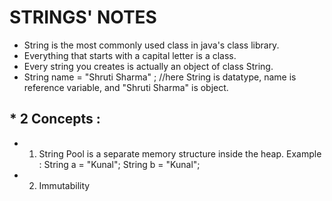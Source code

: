 # STRINGS' NOTES
* String is the most commonly used class in java's class library.
* Everything that starts with a capital letter is a class.
* Every string you creates is actually an object of class String.
* String name = "Shruti Sharma" ; //here String is datatype, name is reference variable, and "Shruti Sharma" is object.
## * 2 Concepts :
* 1. String Pool is a separate memory structure inside the heap.
Example : String a = "Kunal";
          String b = "Kunal";
* 2. Immutability 
